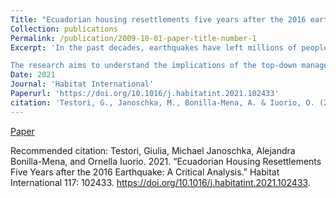 ```yaml
---
Title: "Ecuadorian housing resettlements five years after the 2016 earthquake: A critical analysis"
Collection: publications
Permalink: /publication/2009-10-01-paper-title-number-1
Excerpt: 'In the past decades, earthquakes have left millions of people without homes across the world. Safe housing is crucial for the long-term wellbeing of the affected population. This article analyses the Ecuadorian housing reconstruction developed after the 7.8 magnitude 2016 earthquake, taking as case study the cities of Portoviejo, Manta, Bahía de Caráquez and Pedernales, located in the Manabí province, which jointly accommodate more than 90% of the resettlements built by the central government.

The research aims to understand the implications of the top-down management reconstruction process and its impacts, five years after the earthquake, using as critical lens the inhabitants, the UN-Habitat principles for adequate housing and the Build Back Better principles of the Sendai Framework for post-disaster reconstruction. The work combines policy review, risk spatial analysis, semi-structured interviews, and constructive and architectural analysis. The article is the outcome of a transdisciplinary multi-scalar approach that analyses key long-term social implications, the quality and the spatial adaptations of the built environment. It finally offers some crucial recommendations for the long-term wellbeing of post-disaster housing strategies.'
Date: 2021
Journal: 'Habitat International'
Paperurl: 'https://doi.org/10.1016/j.habitatint.2021.102433'
citation: 'Testori, G., Janoschka, M., Bonilla-Mena, A. & Iuorio, O. (2009). &quot;Title 1.&quot; <i>Journal</i>. 1(1).'
---
```


[Paper](https://www.sciencedirect.com/science/article/pii/S0197397521001223)

Recommended citation: Testori, Giulia, Michael Janoschka, Alejandra Bonilla-Mena, and Ornella Iuorio. 2021. “Ecuadorian Housing Resettlements Five Years after the 2016 Earthquake: A Critical Analysis.” Habitat International 117: 102433. https://doi.org/10.1016/j.habitatint.2021.102433.

